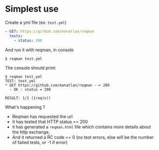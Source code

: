 # Simplest use

Create a yml file (ex: `test.yml`)

```yaml
- GET: https://github.com/manatlan/reqman
  tests:
    - status: 200
```

And run it with reqman, in console
```
$ reqman test.yml
```

The console should print:
```
$ reqman test.yml 
TEST: test.yml
* GET https://github.com/manatlan/reqman --> 200
  - OK : status = 200

RESULT: 1/1 (1req(s))
```

What's happening ?

* Reqman has requested the url
* It has tested that HTTP status == 200
* it has generated a `reqman.html` file which contains more details about the http exchange,
* And it returned a RC code == 0 (no test errors, else will be the number of failed tests, or -1 if error)



